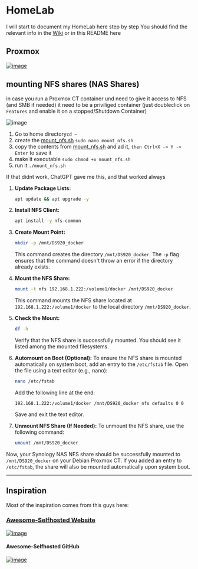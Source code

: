 # HomeLab

I will start to document my HomeLab here step by step
You should find the relevant info in the [Wiki](https://github.com/GSB-Deleven/HomeLab/wiki) or in this README here


## Proxmox
[![image](https://github.com/GSB-Deleven/HomeLab/assets/35196079/8276e582-e2cf-4dc7-9313-06dc8e1729d4)](https://tteck.github.io/Proxmox/)
  
## mounting NFS shares (NAS Shares)
  
in case you run a Proxmox CT container und need to give it access to NFS (and SMB if needed)
it need to be a priviliged container
(just doubleclick on `Features` and enable it on a stopped/Shutdown Container)

![image](https://github.com/GSB-Deleven/HomeLab/assets/35196079/0fa38b61-258a-438d-84a6-a87c5289b261)
  
1. Go to home directory`cd ~`
2. create the [mount_nfs.sh](mount_nfs.sh) `sudo nano mount_nfs.sh`
3. copy the contents from [mount_nfs.sh](mount_nfs.sh) and ad it, `then Ctrl+X -> Y -> Enter` to save it
4. make it executable `sudo chmod +x mount_nfs.sh`
5. run it `./mount_nfs.sh`
  
If that didnt work, ChatGPT gave me this, and that worked always
1. **Update Package Lists:**
   ```bash
   apt update && apt upgrade -y
   ```

2. **Install NFS Client:**
   ```bash
   apt install -y nfs-common
   ```

3. **Create Mount Point:**
   ```bash
   mkdir -p /mnt/DS920_docker
   ```

   This command creates the directory `/mnt/DS920_docker`. The `-p` flag ensures that the command doesn't throw an error if the directory already exists.

4. **Mount the NFS Share:**
   ```bash
   mount -t nfs 192.168.1.222:/volume1/docker /mnt/DS920_docker
   ```

   This command mounts the NFS share located at `192.168.1.222:/volume1/docker` to the local directory `/mnt/DS920_docker`.

5. **Check the Mount:**
   ```bash
   df -h
   ```

   Verify that the NFS share is successfully mounted. You should see it listed among the mounted filesystems.

6. **Automount on Boot (Optional):**
   To ensure the NFS share is mounted automatically on system boot, add an entry to the `/etc/fstab` file. Open the file using a text editor (e.g., nano):
   ```bash
   nano /etc/fstab
   ```

   Add the following line at the end:
   ```text
   192.168.1.222:/volume1/docker /mnt/DS920_docker nfs defaults 0 0
   ```

   Save and exit the text editor.

7. **Unmount NFS Share (If Needed):**
   To unmount the NFS share, use the following command:
   ```bash
   umount /mnt/DS920_docker
   ```

Now, your Synology NAS NFS share should be successfully mounted to `/mnt/DS920_docker` on your Debian Proxmox CT. If you added an entry to `/etc/fstab`, the share will also be mounted automatically upon system boot.  
  
---
  
## Inspiration
Most of the inspiration comes from this guys here:  
### [Awesome-Selfhosted Website](https://awesome-selfhosted.net/)
[![image](https://github.com/GSB-Deleven/HomeLab/assets/35196079/241ffd9f-1454-490e-bf38-6307738624ab)](https://awesome-selfhosted.net/)  

#### Awesome-Selfhosted GitHub  
[![image](https://github.com/GSB-Deleven/HomeLab/assets/35196079/7009f18b-ba0f-405d-bf6c-2ccb12843b35)](https://github.com/sindresorhus/awesome)
